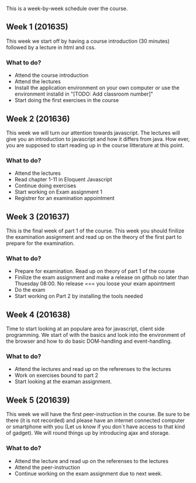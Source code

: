 This is a week-by-week schedule over the course.

## Week 1 (201635)
This week we start off by having a course introduction (30 minutes) followed by a lecture in html and css.

### What to do?
* Attend the course introduction
* Attend the lectures
* Install the application environment on your own computer or use the environment installd in "[TODO: Add classroom number]"
* Start doing the first exercises in the course

## Week 2 (201636)
This week we will turn our attention towards javascript. The lectures will give you an introduction to javascript and how it differs from java. How ever, you are supposed to start reading up in the course litterature at this point. 

### What to do?
* Attend the lectures
* Read chapter 1-11 in Eloquent Javascript
* Continue doing exercises
* Start working on Exam assignment 1
* Registrer for an examination appointment

## Week 3 (201637)
This is the final week of part 1 of the course. This week you should finilize the examination assignment and read up on the theory of the first part to prepare for the examination.

### What to do?
* Prepare for examination. Read up on theory of part 1 of the course
* Finilize the exam assignment and make a release on github no later than Thuesday 08:00. No release === you loose your exam apointment
* Do the exam
* Start working on Part 2 by installing the tools needed

## Week 4 (201638)
Time to start looking at an populare area for javascript, client side programming. We start of with the basics and look into the environment of the browser and how to do basic DOM-handling and event-handling. 

### What to do?
* Attend the lectures and read up on the referenses to the lectures
* Work on exercises bound to part 2
* Start looking at the examan assignment.

## Week 5 (201639)
This week we will have the first peer-instruction in the course. Be sure to be there (it is not recorded) and please have an internet connected computer or smartphone with you (Let us know if you don´t have access to that kind of gadget). We will round things up by introducing ajax and storage. 

### What to do?
* Attend the lecture and read up on the referenses to the lectures
* Attend the peer-instruction
* Continue working on the exam assignment due to next week.
